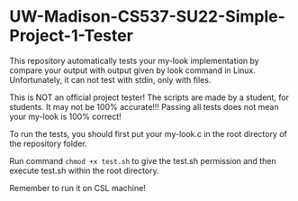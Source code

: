 # UW-Madison-CS537-SU22-Simple-Project-1-Tester
This repository automatically tests your my-look implementation by compare your output with output given by look command in Linux. Unfortunately, it can not test with stdin, only with files.

This is NOT an official project tester! The scripts are made by a student, for students. It may not be 100% accurate!!! Passing all tests does not mean your my-look is 100% correct! 

To run the tests, you should first put your my-look.c in the root directory of the repository folder.

Run command   ```chmod +x test.sh```
to give the test.sh permission and then execute test.sh within the root directory.

Remember to run it on CSL machine!
